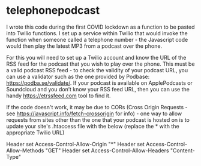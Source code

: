 # telephonepodcast
I wrote this code during the first COVID lockdown as a function to be pasted into Twilio functions.  I set up a service within Twilio that would invoke the function when someone called a telephone number - the Javascript code would then play the latest MP3 from a podcast over the phone.

For this you will need to set up a Twilio account and know the URL of the RSS feed for the podcast that you wish to play over the phone.  This must be a valid podcast RSS feed - to check the validity of your podcast URL, you can use a validator such as the one provided by Podbase: https://podba.se/validate/.   If your podcast is available on ApplePodcasts or Soundcloud and you don’t know your RSS feed URL, then you can use the handy https://etrssfeed.com tool to find it. 

If the code doesn't work, it may be due to CORs (Cross Origin Requests - see https://javascript.info/fetch-crossorigin for info) - one way to allow requests from sites other than the one that your podcast is hosted on is to update your site's .htaccess file with the below (replace the * with the appropriate Twilio URL)

Header set Access-Control-Allow-Origin "*"
Header set Access-Control-Allow-Methods "GET"
Header set Access-Control-Allow-Headers "Content-Type"

